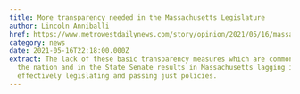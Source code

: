 ```yaml
---
title: More transparency needed in the Massachusetts Legislature
author: Lincoln Anniballi
href: https://www.metrowestdailynews.com/story/opinion/2021/05/16/massachusetts-has-received-failing-scores-its-lack-openness/4995462001/
category: news
date: 2021-05-16T22:18:00.000Z
extract: The lack of these basic transparency measures which are common across
  the nation and in the State Senate results in Massachusetts lagging in
  effectively legislating and passing just policies.
---
```

